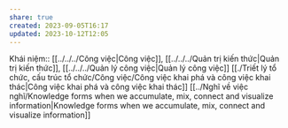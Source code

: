 ```yaml
---
share: true
created: 2023-09-05T16:17
updated: 2023-10-12T12:05
---
```

Khái niệm:: [[../../../Công việc|Công việc]], [[../../../Quản trị kiến thức|Quản trị kiến thức]], [[../../../Quản lý công việc|Quản lý công việc]]
[[./Triết lý tổ chức, cấu trúc tổ chức/Công việc/Công việc khai phá và công việc khai thác|Công việc khai phá và công việc khai thác]]
[[../Nghĩ về việc nghĩ/Knowledge forms when we accumulate, mix, connect and visualize information|Knowledge forms when we accumulate, mix, connect and visualize information]] 
